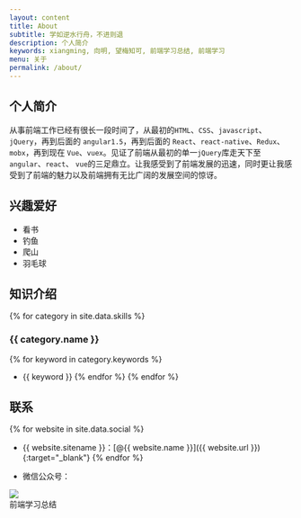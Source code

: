 ```yaml
---
layout: content
title: About
subtitle: 学如逆水行舟，不进则退
description: 个人简介
keywords: xiangming, 向明, 望梅知可, 前端学习总结, 前端学习
menu: 关于
permalink: /about/
---
```


## 个人简介

从事前端工作已经有很长一段时间了，从最初的`HTML`、`CSS`、`javascript`、`jQuery`，再到后面的 `angular1.5`，再到后面的 `React`、`react-native`、`Redux`、`mobx`，再到现在 `Vue`、`vuex`。见证了前端从最初的单一`jQuery`库走天下至`angular`、`react`、 `vue`的三足鼎立。让我感受到了前端发展的迅速，同时更让我感受到了前端的魅力以及前端拥有无比广阔的发展空间的惊讶。

## 兴趣爱好

- 看书
- 钓鱼
- 爬山
- 羽毛球

## 知识介绍

{% for category in site.data.skills %}
### {{ category.name }}
{% for keyword in category.keywords %}
* {{ keyword }}
{% endfor %}
{% endfor %}

## 联系

{% for website in site.data.social %}
* {{ website.sitename }}：[@{{ website.name }}]({{ website.url }}){:target="_blank"}
{% endfor %}

* 微信公众号：
<div style='display: flex;vertical-align: top;'>
  <figure style="margin: 0;">
    <img src="https://gitee.com/xiangming25/picture/raw/master/2021-2-3/1612338183273-qrcode-8cm.jpg" />
    <figcaption style="text-align: center;">前端学习总结</figcaption>
  </figure>
</div>
